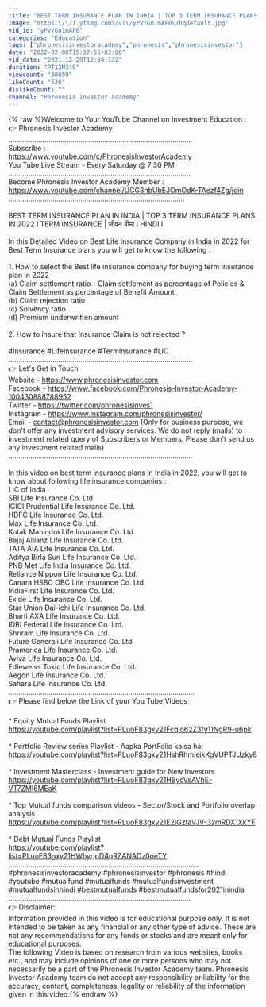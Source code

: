 ```yaml
---
title: "BEST TERM INSURANCE PLAN IN INDIA | TOP 3 TERM INSURANCE PLANS IN 2022 I TERM INSURANCE | जीवन बीमा"
image: "https:\/\/i.ytimg.com\/vi\/yPVYGn1mAF0\/hqdefault.jpg"
vid_id: "yPVYGn1mAF0"
categories: "Education"
tags: ["phronesisinvestoracademy","phronesis","phronesisinvestor"]
date: "2022-02-08T15:37:55+03:00"
vid_date: "2021-12-29T12:30:13Z"
duration: "PT12M34S"
viewcount: "30859"
likeCount: "536"
dislikeCount: ""
channel: "Phronesis Investor Academy"
---
```

{% raw %}Welcome to Your YouTube Channel on Investment Education : <br />👉 Phronesis Investor Academy<br />............................................................................................<br />Subscribe :<br /><a rel="nofollow" target="blank" href="https://www.youtube.com/c/PhronesisInvestorAcademy">https://www.youtube.com/c/PhronesisInvestorAcademy</a><br />You Tube Live Stream - Every Saturday @ 7:30 PM<br />...........................................................................................<br />Become Phronesis Investor Academy Member  :<br /><a rel="nofollow" target="blank" href="https://www.youtube.com/channel/UCG3nbUbEJOmOdK-TAezf4Zg/join">https://www.youtube.com/channel/UCG3nbUbEJOmOdK-TAezf4Zg/join</a><br />........................................................................................<br /><br />BEST TERM INSURANCE PLAN IN INDIA | TOP 3 TERM INSURANCE PLANS IN 2022 I TERM INSURANCE | जीवन बीमा I HINDI I<br /><br />In this Detailed Video on Best Life Insurance Company in India in 2022 for Best Term Insurance plans you will get to know the following :<br /><br />1. How to select the Best life insurance company for buying term insurance plan in 2022<br />(a) Claim settlement ratio - Claim settlement as percentage of Policies &amp; Claim Settlement as percentage of Benefit Amount.<br />(b) Claim rejection ratio <br />(c) Solvency ratio<br />(d) Premium underwritten amount<br /><br />2. How to insure that Insurance Claim is not rejected ?<br /><br />#Insurance #LifeInsurance #TermInsurance #LIC<br />............................................................................................<br />👉 Let's Get in Touch<br />Website - <a rel="nofollow" target="blank" href="https://www.phronesisinvestor.com">https://www.phronesisinvestor.com</a><br />Facebook - <a rel="nofollow" target="blank" href="https://www.facebook.com/Phronesis-Investor-Academy-100430888788952">https://www.facebook.com/Phronesis-Investor-Academy-100430888788952</a><br />Twitter - <a rel="nofollow" target="blank" href="https://twitter.com/phronesisinves1">https://twitter.com/phronesisinves1</a><br />Instagram - <a rel="nofollow" target="blank" href="https://www.instagram.com/phronesisinvestor/">https://www.instagram.com/phronesisinvestor/</a><br />Email - contact@phronesisinvestor.com (Only for business purpose, we don't offer any investment advisory services. We do not reply (mails) to investment related query of Subscribers or Members. Please don't send us any investment related mails)<br />............................................................................................<br /><br />In this video on best term insurance plans in India in 2022, you will get to know about following life insurance companies :<br />LIC of India<br />SBI Life Insurance Co. Ltd.<br />ICICI Prudential Life Insurance Co. Ltd.<br />HDFC Life Insurance Co. Ltd.<br />Max Life Insurance Co. Ltd.<br />Kotak Mahindra Life Insurance Co. Ltd.<br />Bajaj Allianz Life Insurance Co. Ltd.<br />TATA AIA Life Insurance Co. Ltd.<br />Aditya Birla Sun Life Insurance Co. Ltd.<br />PNB Met Life India Insurance Co. Ltd.<br />Reliance Nippon Life Insurance Co. Ltd.<br />Canara HSBC OBC Life Insurance Co. Ltd.<br />IndiaFirst Life Insurance Co. Ltd.<br />Exide Life Insurance Co. Ltd.<br />Star Union Dai-ichi Life Insurance Co. Ltd.<br />Bharti AXA Life Insurance Co. Ltd.<br />IDBI Federal Life Insurance Co. Ltd.<br />Shriram Life Insurance Co. Ltd.<br />Future Generali Life Insurance Co. Ltd.<br />Pramerica Life Insurance Co. Ltd.<br />Aviva Life Insurance Co. Ltd.<br />Edleweiss Tokio Life Insurance Co. Ltd.<br />Aegon Life Insurance Co. Ltd.<br />Sahara Life Insurance Co. Ltd.<br />.............................................................................................<br />👉 Please find below the Link of your You Tube Videos<br /><br />* Equity Mutual Funds Playlist<br /><a rel="nofollow" target="blank" href="https://youtube.com/playlist?list=PLuoF83gxy21Fcqlo62Z3fy11NgR9-u6pk">https://youtube.com/playlist?list=PLuoF83gxy21Fcqlo62Z3fy11NgR9-u6pk</a><br /><br />* Portfolio Review series Playlist - Aapka PortFolio kaisa hai<br /><a rel="nofollow" target="blank" href="https://youtube.com/playlist?list=PLuoF83gxy21HshRhmIeikKgVUPTJUzky8">https://youtube.com/playlist?list=PLuoF83gxy21HshRhmIeikKgVUPTJUzky8</a><br /><br />* Investment Masterclass - Investment guide for New Investors<br /><a rel="nofollow" target="blank" href="https://youtube.com/playlist?list=PLuoF83gxy21HBycVsAVhE-VT7ZMI6MEaK">https://youtube.com/playlist?list=PLuoF83gxy21HBycVsAVhE-VT7ZMI6MEaK</a><br /><br />* Top Mutual funds comparison videos - Sector/Stock and Portfolio overlap analysis<br /><a rel="nofollow" target="blank" href="https://youtube.com/playlist?list=PLuoF83gxy21E2IGztaVJV-3zmRDX1XkYF">https://youtube.com/playlist?list=PLuoF83gxy21E2IGztaVJV-3zmRDX1XkYF</a><br /><br />* Debt Mutual Funds Playlist<br /><a rel="nofollow" target="blank" href="https://youtube.com/playlist?list=PLuoF83gxy21HWhyrjpD4qRZANADz0oeTY">https://youtube.com/playlist?list=PLuoF83gxy21HWhyrjpD4qRZANADz0oeTY</a><br />............................................................................................... <br />#phronesisinvestoracademy #phronesisinvestor #phronesis #hindi #youtube #mutualfund #mutualfunds #mutualfundsinvestment #mutualfundsinhindi #bestmutualfunds #bestmutualfundsfor2021inindia<br />...........................................................................................<br />👉 Disclaimer:<br />Information provided in this video is for educational purpose only. It is not intended to be taken as any financial or any other type of advice. These are not any recommendations for any funds or stocks and are meant only for educational purposes.<br />The following Video is based on research from various websites, books etc., and may include opinions of one or more persons who may not necessarily be a part of the Phronesis Investor Academy team. Phronesis Investor Academy team do not accept any responsibility or liability for the accuracy, content, completeness, legality or reliability of the information given in this video.{% endraw %}
